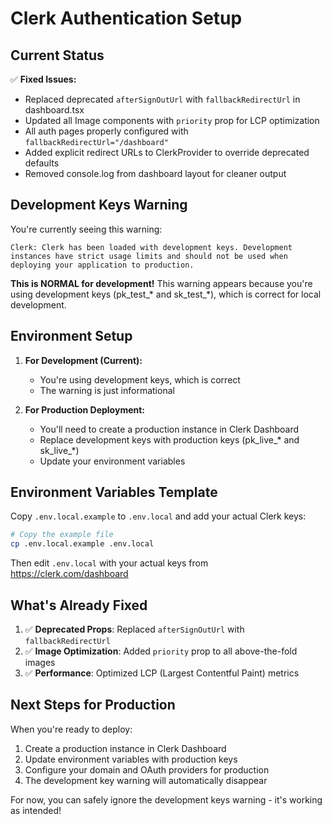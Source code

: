 # Clerk Authentication Setup

## Current Status
✅ **Fixed Issues:**
- Replaced deprecated `afterSignOutUrl` with `fallbackRedirectUrl` in dashboard.tsx
- Updated all Image components with `priority` prop for LCP optimization
- All auth pages properly configured with `fallbackRedirectUrl="/dashboard"`
- Added explicit redirect URLs to ClerkProvider to override deprecated defaults
- Removed console.log from dashboard layout for cleaner output

## Development Keys Warning

You're currently seeing this warning:
```
Clerk: Clerk has been loaded with development keys. Development instances have strict usage limits and should not be used when deploying your application to production.
```

**This is NORMAL for development!** This warning appears because you're using development keys (pk_test_* and sk_test_*), which is correct for local development.

## Environment Setup

1. **For Development (Current):** 
   - You're using development keys, which is correct
   - The warning is just informational

2. **For Production Deployment:**
   - You'll need to create a production instance in Clerk Dashboard
   - Replace development keys with production keys (pk_live_* and sk_live_*)
   - Update your environment variables

## Environment Variables Template

Copy `.env.local.example` to `.env.local` and add your actual Clerk keys:

```bash
# Copy the example file
cp .env.local.example .env.local
```

Then edit `.env.local` with your actual keys from https://clerk.com/dashboard

## What's Already Fixed

1. ✅ **Deprecated Props**: Replaced `afterSignOutUrl` with `fallbackRedirectUrl`
2. ✅ **Image Optimization**: Added `priority` prop to all above-the-fold images
3. ✅ **Performance**: Optimized LCP (Largest Contentful Paint) metrics

## Next Steps for Production

When you're ready to deploy:

1. Create a production instance in Clerk Dashboard
2. Update environment variables with production keys
3. Configure your domain and OAuth providers for production
4. The development key warning will automatically disappear

For now, you can safely ignore the development keys warning - it's working as intended!

